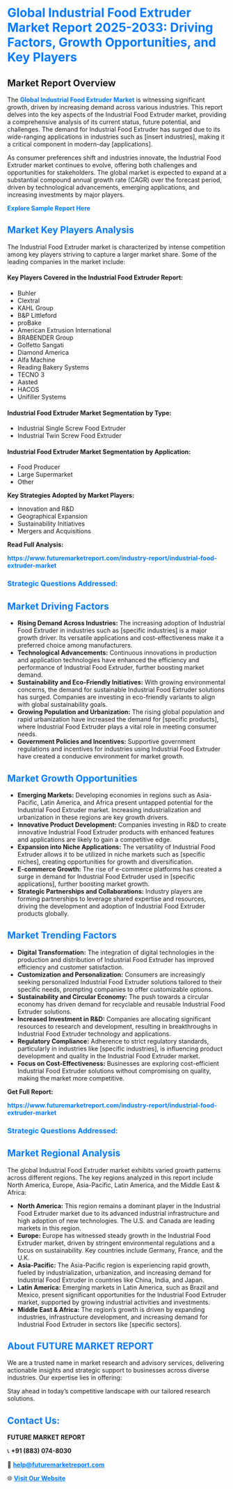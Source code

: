<h1 style="color: #007BFF;">Global Industrial Food Extruder Market Report 2025-2033: Driving Factors, Growth Opportunities, and Key Players</h1>

<section id="overview">
<h2>Market Report Overview</h2>
<p>The <a href="https://www.futuremarketreport.com/industry-report/industrial-food-extruder-market" style="color: #007BFF; text-decoration: none;"><strong>Global Industrial Food Extruder Market</strong></a> is witnessing significant growth, driven by increasing demand across various industries. This report delves into the key aspects of the Industrial Food Extruder market, providing a comprehensive analysis of its current status, future potential, and challenges. The demand for Industrial Food Extruder has surged due to its wide-ranging applications in industries such as [insert industries], making it a critical component in modern-day [applications].</p>
<p>As consumer preferences shift and industries innovate, the Industrial Food Extruder market continues to evolve, offering both challenges and opportunities for stakeholders. The global market is expected to expand at a substantial compound annual growth rate (CAGR) over the forecast period, driven by technological advancements, emerging applications, and increasing investments by major players.</p>
</section>

<section id="overview">
<p><a href="https://www.futuremarketreport.com/request-sample/reportId=87262" style="color: #007BFF; text-decoration: none;"><strong>Explore Sample Report Here</strong></a></p>
</section>

<section id="key-players">
<h2 style="color: #007BFF;">Market Key Players Analysis</h2>
<p>The Industrial Food Extruder market is characterized by intense competition among key players striving to capture a larger market share. Some of the leading companies in the market include:</p>
<h4>Key Players Covered in the Industrial Food Extruder Report:</h4>
<ul><li>Buhler</li><li>Clextral</li><li>KAHL Group</li><li>B&amp;P Littleford</li><li>proBake</li><li>American Extrusion International</li><li>BRABENDER Group</li><li>Golfetto Sangati</li><li>Diamond America</li><li>Alfa Machine</li><li>Reading Bakery Systems</li><li>TECNO 3</li><li>Aasted</li><li>HACOS</li><li>Unifiller Systems</li></ul>
<h4>Industrial Food Extruder Market Segmentation by Type:</h4>
<ul><li>Industrial Single Screw Food Extruder</li><li>Industrial Twin Screw Food Extruder</li></ul>

<h4>Industrial Food Extruder Market Segmentation by Application:</h4>
<ul><li>Food Producer</li><li>Large Supermarket</li><li>Other</li></ul>
<p><strong>Key Strategies Adopted by Market Players:</strong></p>
<ul>
<li>Innovation and R&D</li>
<li>Geographical Expansion</li>
<li>Sustainability Initiatives</li>
<li>Mergers and Acquisitions</li>
</ul>
</section>

<section>
<p><strong>Read Full Analysis: </strong></p><a href="https://www.futuremarketreport.com/industry-report/industrial-food-extruder-market" style="color: #007BFF; text-decoration: none;"><strong>https://www.futuremarketreport.com/industry-report/industrial-food-extruder-market</strong></a>
<h3 style="color: #007BFF;">Strategic Questions Addressed:</h3>
</section>

<section id="driving-factors">
<h2 style="color: #007BFF;">Market Driving Factors</h2>
<ul>
<li><strong>Rising Demand Across Industries:</strong> The increasing adoption of Industrial Food Extruder in industries such as [specific industries] is a major growth driver. Its versatile applications and cost-effectiveness make it a preferred choice among manufacturers.</li>
<li><strong>Technological Advancements:</strong> Continuous innovations in production and application technologies have enhanced the efficiency and performance of Industrial Food Extruder, further boosting market demand.</li>
<li><strong>Sustainability and Eco-Friendly Initiatives:</strong> With growing environmental concerns, the demand for sustainable Industrial Food Extruder solutions has surged. Companies are investing in eco-friendly variants to align with global sustainability goals.</li>
<li><strong>Growing Population and Urbanization:</strong> The rising global population and rapid urbanization have increased the demand for [specific products], where Industrial Food Extruder plays a vital role in meeting consumer needs.</li>
<li><strong>Government Policies and Incentives:</strong> Supportive government regulations and incentives for industries using Industrial Food Extruder have created a conducive environment for market growth.</li>
</ul>
</section>

<section id="growth-opportunities">
<h2 style="color: #007BFF;">Market Growth Opportunities</h2>
<ul>
<li><strong>Emerging Markets:</strong> Developing economies in regions such as Asia-Pacific, Latin America, and Africa present untapped potential for the Industrial Food Extruder market. Increasing industrialization and urbanization in these regions are key growth drivers.</li>
<li><strong>Innovative Product Development:</strong> Companies investing in R&D to create innovative Industrial Food Extruder products with enhanced features and applications are likely to gain a competitive edge.</li>
<li><strong>Expansion into Niche Applications:</strong> The versatility of Industrial Food Extruder allows it to be utilized in niche markets such as [specific niches], creating opportunities for growth and diversification.</li>
<li><strong>E-commerce Growth:</strong> The rise of e-commerce platforms has created a surge in demand for Industrial Food Extruder used in [specific applications], further boosting market growth.</li>
<li><strong>Strategic Partnerships and Collaborations:</strong> Industry players are forming partnerships to leverage shared expertise and resources, driving the development and adoption of Industrial Food Extruder products globally.</li>
</ul>
</section>

<section id="trending-factors">
<h2 style="color: #007BFF;">Market Trending Factors</h2>
<ul>
<li><strong>Digital Transformation:</strong> The integration of digital technologies in the production and distribution of Industrial Food Extruder has improved efficiency and customer satisfaction.</li>
<li><strong>Customization and Personalization:</strong> Consumers are increasingly seeking personalized Industrial Food Extruder solutions tailored to their specific needs, prompting companies to offer customizable options.</li>
<li><strong>Sustainability and Circular Economy:</strong> The push towards a circular economy has driven demand for recyclable and reusable Industrial Food Extruder solutions.</li>
<li><strong>Increased Investment in R&D:</strong> Companies are allocating significant resources to research and development, resulting in breakthroughs in Industrial Food Extruder technology and applications.</li>
<li><strong>Regulatory Compliance:</strong> Adherence to strict regulatory standards, particularly in industries like [specific industries], is influencing product development and quality in the Industrial Food Extruder market.</li>
<li><strong>Focus on Cost-Effectiveness:</strong> Businesses are exploring cost-efficient Industrial Food Extruder solutions without compromising on quality, making the market more competitive.</li>
</ul>
</section>

<section>
<p><strong>Get Full Report: </strong></p><a href="https://www.futuremarketreport.com/industry-report/industrial-food-extruder-market" style="color: #007BFF; text-decoration: none;"><strong>https://www.futuremarketreport.com/industry-report/industrial-food-extruder-market</strong></a>
<h3 style="color: #007BFF;">Strategic Questions Addressed:</h3>
</section>


<section id="regional-analysis">
<h2 style="color: #007BFF;">Market Regional Analysis</h2>
<p>The global Industrial Food Extruder market exhibits varied growth patterns across different regions. The key regions analyzed in this report include North America, Europe, Asia-Pacific, Latin America, and the Middle East & Africa:</p>
<ul>
<li><strong>North America:</strong> This region remains a dominant player in the Industrial Food Extruder market due to its advanced industrial infrastructure and high adoption of new technologies. The U.S. and Canada are leading markets in this region.</li>
<li><strong>Europe:</strong> Europe has witnessed steady growth in the Industrial Food Extruder market, driven by stringent environmental regulations and a focus on sustainability. Key countries include Germany, France, and the U.K.</li>
<li><strong>Asia-Pacific:</strong> The Asia-Pacific region is experiencing rapid growth, fueled by industrialization, urbanization, and increasing demand for Industrial Food Extruder in countries like China, India, and Japan.</li>
<li><strong>Latin America:</strong> Emerging markets in Latin America, such as Brazil and Mexico, present significant opportunities for the Industrial Food Extruder market, supported by growing industrial activities and investments.</li>
<li><strong>Middle East & Africa:</strong> The region’s growth is driven by expanding industries, infrastructure development, and increasing demand for Industrial Food Extruder in sectors like [specific sectors].</li>
</ul>
</section>

<footer>
<h2 style="color: #007BFF;">About FUTURE MARKET REPORT</h2>
<p>We are a trusted name in market research and advisory services, delivering actionable insights and strategic support to businesses across diverse industries. Our expertise lies in offering:</p>

<p>Stay ahead in today’s competitive landscape with our tailored research solutions.</p>

<h2 style="color: #007BFF;">Contact Us:</h2>
<p><strong>FUTURE MARKET REPORT</strong></p>
<p>📞 <strong>+91 (883) 074-8030</strong></p>
<p>📧 <strong><a href="mailto:help@futuremarketreport.com" style="color: #007BFF;">help@futuremarketreport.com</a></strong></p>
<p>🌐 <strong><a href="https://www.futuremarketreport.com/" style="color: #007BFF;">Visit Our Website</a></strong></p>
</footer>